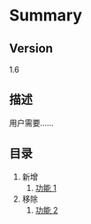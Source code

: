 # Summary

## Version

1.6

## 描述

用户需要……

## 目录

1. 新增
   1. [功能 1](功能%201.md)
2. 移除
   1. [功能 2](功能%202.md)
